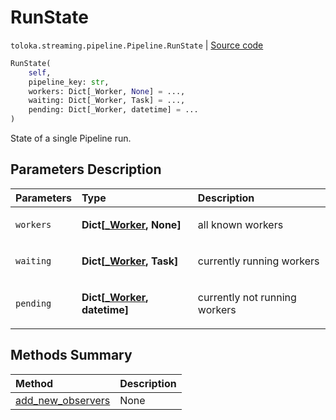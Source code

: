 # RunState
`toloka.streaming.pipeline.Pipeline.RunState` | [Source code](https://github.com/Toloka/toloka-kit/blob/v1.1.4/src/streaming/pipeline.py#L255)

```python
RunState(
    self,
    pipeline_key: str,
    workers: Dict[_Worker, None] = ...,
    waiting: Dict[_Worker, Task] = ...,
    pending: Dict[_Worker, datetime] = ...
)
```

State of a single Pipeline run.

## Parameters Description

| Parameters | Type | Description |
| :----------| :----| :-----------|
`workers`|**Dict\[[_Worker](toloka.streaming.pipeline._Worker.md), None\]**|<p>all known workers</p>
`waiting`|**Dict\[[_Worker](toloka.streaming.pipeline._Worker.md), Task\]**|<p>currently running workers</p>
`pending`|**Dict\[[_Worker](toloka.streaming.pipeline._Worker.md), datetime\]**|<p>currently not running workers</p>
## Methods Summary

| Method | Description |
| :------| :-----------|
[add_new_observers](toloka.streaming.pipeline.Pipeline.RunState.add_new_observers.md)| None
